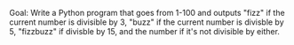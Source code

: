 Goal: Write a Python program that goes from 1-100 and outputs "fizz"
    if the current number is divisible by 3, "buzz" if the current
    number is divisble by 5, "fizzbuzz" if divisble by 15, and the
    number if it's not divisible by either.
